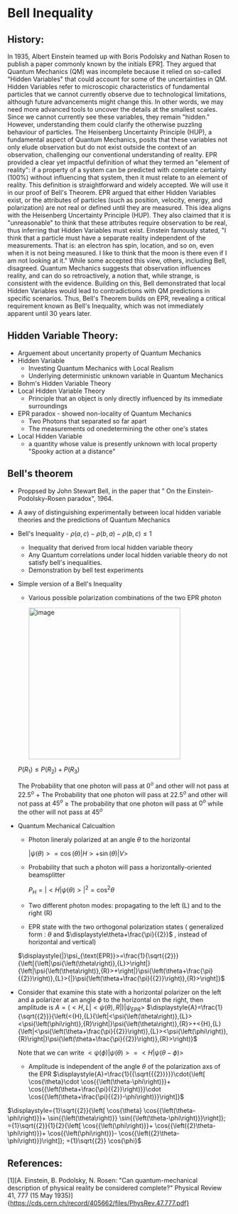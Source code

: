 # Bell Inequality
## History:  
In 1935, Albert Einstein teamed up with Boris Podolsky and Nathan Rosen to publish a paper commonly known by the initials EPR[1](https://cds.cern.ch/record/405662/files/PhysRev.47.777.pdf). 
They argued that Quantum Mechanics (QM) was incomplete because it relied on so-called "Hidden Variables" that could account for some of the uncertainties in QM. Hidden Variables refer to microscopic characteristics of fundamental particles that we cannot currently observe due to technological limitations, although future advancements might change this. 
In other words, we may need more advanced tools to uncover the details at the smallest scales. Since we cannot currently see these variables, they remain "hidden."
However, understanding them could clarify the otherwise puzzling behaviour of particles. 
The Heisenberg Uncertainty Principle (HUP), a fundamental aspect of Quantum Mechanics, posits that these variables not only elude observation but do not exist outside the context of an observation, challenging our conventional understanding of reality.
EPR provided a clear yet impactful definition of what they termed an "element of reality": if a property of a system can be predicted with complete certainty (100%) without influencing that system, then it must relate to an element of reality. This definition is straightforward and widely accepted. We will use it in our proof of Bell's Theorem.
EPR argued that either Hidden Variables exist, or the attributes of particles (such as position, velocity, energy, and polarization) are not real or defined until they are measured. 
This idea aligns with the Heisenberg Uncertainty Principle (HUP). They also claimed that it is "unreasonable" to think that these attributes require observation to be real, thus inferring that Hidden Variables must exist. 
Einstein famously stated, "I think that a particle must have a separate reality independent of the measurements. 
That is: an electron has spin, location, and so on, even when it is not being measured. I like to think that the moon is there even if I am not looking at it." While some accepted this view, others, including Bell, disagreed.
Quantum Mechanics suggests that observation influences reality, and can do so retroactively, a notion that, while strange, is consistent with the evidence. Building on this, Bell demonstrated that local Hidden Variables would lead to contradictions with QM predictions in specific scenarios. Thus, Bell's Theorem builds on EPR, revealing a critical requirement known as Bell's Inequality, which was not immediately apparent until 30 years later.



## Hidden Variable Theory:
* Arguement about uncertanity property of Quantum Mechanics
* Hidden Variable
   * Investing Quantum Mechanics with Local Realism
   * Underlying deterministic unknown variable in Quantum Mechanics
* Bohm's Hidden Variable Theory
* Local Hidden Variable Theory
   * Principle that an object is only directly influenced by its immediate surroundings
* EPR paradox - showed non-locality of Quantum Mechanics
   * Two Photons that separated so far apart
   * The measurements od onedetermining the other one's states
* Local Hidden Variable
   *  a quantity whose value is presently unknown with local property
      "Spooky action at a distance"
## Bell's theorem
* Proppsed by John Stewart Bell, in the paper that " On the Einstein- Podolsky-Rosen paradox", 1964.
* A awy of distinguishing experimentally between local hidden variable theories and the predictions of Quantum Mechanics
* Bell's Inequality - $\displaystyle\rho{\left({a},{c}\right)}-\rho{\left({b},{a}\right)}-\rho{\left({b},{c}\right)}\le{1}$
   * Inequality that derived from local hidden variable theory
   * Any Quantum correlations under local hidden variable theory do not satisfy bell's inequalities.
   * Demonstration by bell test experiments
* Simple version of a Bell's Inequality
   * Various possible polarization combinations of the two EPR photon

     <img width="341" alt="image" src="https://github.com/user-attachments/assets/1b7e21a3-99a5-4be8-aa7d-48cc0016f0a8">
    $\displaystyle{P}{\left({R}_{{1}}\right)}\le{P}{\left({R}_{{2}}\right)}+{P}{\left({R}_{{3}}\right)}$

  The Probability that one photon will pass at $\displaystyle{0}^{o}$ and other will not pass at $\displaystyle{22.5}^{o}$
$\displaystyle+$
  The Probability that one photon will pass at $\displaystyle{22.5}^{o}$ and other will not pass at $\displaystyle{45}^{o}$
$\displaystyle\ge$
  The probability that one photon will pass at $\displaystyle{0}^{o}$ while the other will not pass at $\displaystyle{45}^{o}$


* Quantum Mechanical Calcualtion
   * Photon lineraly polarized at an angle $\displaystyle\theta$ to the horizontal

     $\displaystyle{\left|\psi{\left(\theta\right)}>= \cos{{\left(\theta\right)}}\right|}{H}>+ \sin{{\left(\theta\right)}}{|}{V}>$
   * Probability that such a photon will pass a horizontally-oriented beamsplitter

     $\displaystyle{P}_{{H}}={\left|<{H}\right|}\psi{\left(\theta\right)}>{|}^{2}={{\cos}^{2}\theta}$

   * Two different photon modes: propagating to the left (L) and to the right (R)
   * EPR state with the two orthogonal polarization states ( generalized form : $\displaystyle\theta$ and $\displaystyle\theta+\frac{\pi}{{2}}$ , instead of horizontal and vertical) 
 
  $\displaystyle{|}\psi_{\text{EPR}}>=\frac{1}{\sqrt{{2}}}{\left[{\left|\psi{\left(\theta\right)},{L}>\right|}{\left|\psi{\left(\theta\right)},{R}>+\right|}\psi{\left(\theta+\frac{\pi}{{2}}\right)},{L}>{|}\psi{\left(\theta+\frac{\pi}{{2}}\right)},{R}>\right]}$

* Consider that examine this state with a horizontal polarizer on the left and a polarizer at an angle $\displaystyle\phi$ to the horizontal on the right, then amplitude is
   $\displaystyle{A}={\left(<{H},{L}{\left|<\psi{\left(\theta\right)},{R}\right|}\right)}{|}\psi_{{{E}{P}{R}}}>$
    $\displaystyle{A}=\frac{1}{\sqrt{{2}}}{\left(<{H},{L}{\left|<\psi{\left(\theta\right)},{L}><\psi{\left(\phi\right)},{R}\right|}\psi{\left(\theta\right)},{R}>+<{H},{L}{\left|<\psi{\left(\theta+\frac{\pi}{{2}}\right)},{L}><\psi{\left(\phi\right)},{R}\right|}\psi{\left(\theta+\frac{\pi}{{2}}\right)},{R}>\right)}$

  Note that we can write
  $\displaystyle<\psi{\left(\phi\right)}{\left|\psi{\left(\theta\right)}>=<{H}\right|}\psi{\left(\theta-\phi\right)}>$

  * Amplitude is independent of the angle $\displaystyle\theta$ of the polarization axs of the EPR
    $\displaystyle{A}=\frac{1}{{\sqrt{{{2}}}}}\cdot{\left[ \cos{\theta}\cdot \cos{{\left(\theta-\phi\right)}}+ \cos{{\left(\theta+\frac{\pi}{{2}}\right)}}\cdot \cos{{\left(\theta+\frac{\pi}{{2}}-\phi\right)}}\right]}$

$\displaystyle={1}\sqrt{{2}}{\left[ \cos{\theta} \cos{{\left(\theta-\phi\right)}}+ \sin{{\left(\theta\right)}} \sin{{\left(\theta-\phi\right)}}\right]};
={1}\sqrt{{2}}{1}{2}{\left[ \cos{{\left(\phi\right)}}+ \cos{{\left({2}\theta-\phi\right)}}+ \cos{{\left(\phi\right)}}- \cos{{\left({2}\theta-\phi\right)}}\right]};
={1}\sqrt{{2}} \cos{\phi}$












## References:
[1][A. Einstein, B. Podolsky, N. Rosen: "Can quantum-mechanical description of physical reality be considered complete?" Physical Review 41, 777 (15 May 1935)]{https://cds.cern.ch/record/405662/files/PhysRev.47.777.pdf}



